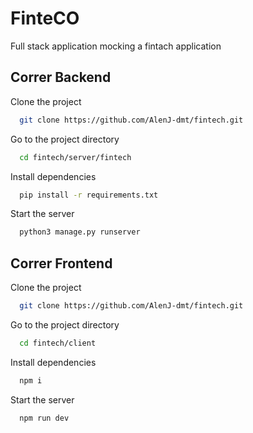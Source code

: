 # FinteCO

Full stack application mocking a fintach application

## Correr Backend

Clone the project

```bash
  git clone https://github.com/AlenJ-dmt/fintech.git
```

Go to the project directory

```bash
  cd fintech/server/fintech
```

Install dependencies

```bash
  pip install -r requirements.txt
```

Start the server

```bash
  python3 manage.py runserver
```

## Correr Frontend

Clone the project

```bash
  git clone https://github.com/AlenJ-dmt/fintech.git
```

Go to the project directory

```bash
  cd fintech/client
```

Install dependencies

```bash
  npm i
```

Start the server

```bash
  npm run dev
```
